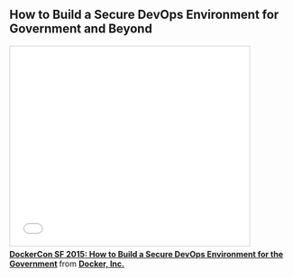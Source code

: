 <!--
{
"name" : "how-to-build-a-Secure-devOps-environment-for-government-and-beyond",
"version" : "0.1",
"title" : "How to Build a Secure DevOps Environment for Government and Beyond",
"description" : "Learn about the latest developments in the Docker world.",
"freshnessDate" : 2015-06-24,
"license" : "All Rights Reserved"
}
-->

<!-- @section -->

## How to Build a Secure DevOps Environment for Government and Beyond

<!-- @asset, "contentType": "outlearn/video", "provider": "youtube", "url": "https://www.youtube.com/embed/slsAzknseTg" -->

<iframe src="//www.slideshare.net/slideshow/embed_code/key/sx7FiAqoDuWuNq" width="425" height="355" frameborder="0" marginwidth="0" marginheight="0" scrolling="no" style="border:1px solid #CCC; border-width:1px; margin-bottom:5px; max-width: 100%;" allowfullscreen> </iframe> <div style="margin-bottom:5px"> <strong> <a href="//www.slideshare.net/Docker/dockercon-sf-2015-how-to-build-a-secure-devops-environment-for-the-government" title="DockerCon SF 2015: How to Build a Secure DevOps Environment for the Government" target="_blank">DockerCon SF 2015: How to Build a Secure DevOps Environment for the Government</a> </strong> from <strong><a href="//www.slideshare.net/Docker" target="_blank">Docker, Inc.</a></strong> </div>
